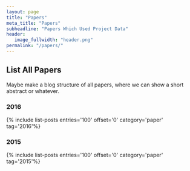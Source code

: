 ```yaml
---
layout: page
title: "Papers"
meta_title: "Papers"
subheadline: "Papers Which Used Project Data"
header:
   image_fullwidth: "header.png"
permalink: "/papers/"
---
```

## List All Papers
Maybe make a blog structure of all papers, where we can show a short abstract or whatever.

### 2016
{% include list-posts entries='100' offset='0' category='paper' tag='2016'%}

### 2015
{% include list-posts entries='100' offset='0' category='paper' tag='2015'%}
